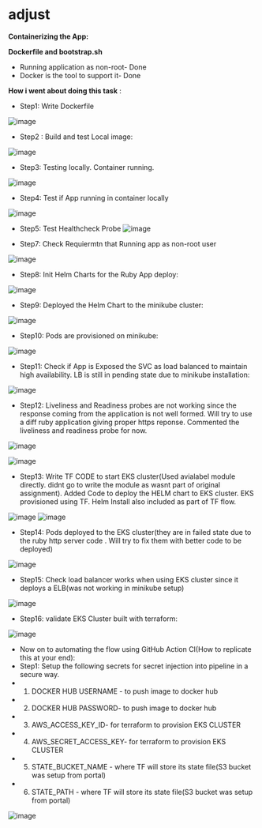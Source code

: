 # adjust
**Containerizing the App:**

**Dockerfile and bootstrap.sh**

- Running application as non-root- Done
- Docker is the tool to support it- Done

**How i went about doing this task** :

- Step1: Write Dockerfile

![image](https://user-images.githubusercontent.com/55613494/118780217-7103f280-b8a9-11eb-8535-74063b56cf6d.png)


- Step2 : Build and test Local image:

![image](https://user-images.githubusercontent.com/55613494/118781970-3d29cc80-b8ab-11eb-9ce9-5e13d554a907.png)

- Step3: Testing locally. Container running.

![image](https://user-images.githubusercontent.com/55613494/118781983-42871700-b8ab-11eb-95a4-dbc5e6f221a7.png)


- Step4: Test if App running in container locally

![image](https://user-images.githubusercontent.com/55613494/118781997-474bcb00-b8ab-11eb-8ca0-ccba8802d658.png)

- Step5: Test Healthcheck Probe
![image](https://user-images.githubusercontent.com/55613494/118782012-4b77e880-b8ab-11eb-809c-e692c273a0ac.png)


- Step7: Check Requiermtn that Running app as non-root user

![image](https://user-images.githubusercontent.com/55613494/118782029-50d53300-b8ab-11eb-853b-f41d5c841db0.png)

- Step8: Init Helm Charts for the Ruby App deploy:

![image](https://user-images.githubusercontent.com/55613494/118782065-56cb1400-b8ab-11eb-9a52-1561360cf06a.png)

- Step9: Deployed the Helm Chart to the minikube cluster:

![image](https://user-images.githubusercontent.com/55613494/118782079-5a5e9b00-b8ab-11eb-884e-577d346bb528.png)

- Step10: Pods are provisioned on minikube:

![image](https://user-images.githubusercontent.com/55613494/118782103-60547c00-b8ab-11eb-9e9a-46afdc05a12a.png)

- Step11: Check if App is Exposed the SVC as load balanced to maintain high availability. LB is still in pending state due to minikube installation:

![image](https://user-images.githubusercontent.com/55613494/118782123-64809980-b8ab-11eb-862e-fa4d0e9b5de6.png)

- Step12: Liveliness and Readiness probes are not working since the response coming from the application is not well formed. Will try to use a diff ruby application giving proper https reponse. Commented the liveliness and readiness probe for now.

![image](https://user-images.githubusercontent.com/55613494/118789175-233fb800-b8b2-11eb-828f-ef6f0115b8c2.png)


![image](https://user-images.githubusercontent.com/55613494/118784975-0c976200-b8ae-11eb-8b1e-13a6bad55f79.png)

- Step13: Write TF CODE to start EKS cluster(Used avialabel module directly. didnt go to write the module as wasnt part of original assignment). Added Code to deploy the HELM chart to EKS cluster. EKS provisioned using TF. Helm Install also included as part of TF flow.

![image](https://user-images.githubusercontent.com/55613494/118803027-7ae52000-b8c0-11eb-9b7a-e77add2d9395.png)
![image](https://user-images.githubusercontent.com/55613494/118803115-94866780-b8c0-11eb-9593-b39051ed97d8.png)

- Step14: Pods deployed to the EKS cluster(they are in failed state due to the ruby http server code . Will try to fix them with better code to be deployed)

![image](https://user-images.githubusercontent.com/55613494/118803363-e3340180-b8c0-11eb-98cb-60c8b54fc78e.png)

- Step15: Check load balancer works when using EKS cluster since it deploys a ELB(was not working in minikube setup)

![image](https://user-images.githubusercontent.com/55613494/118803484-06f74780-b8c1-11eb-9885-958b88ebb96d.png)

- Step16: validate EKS Cluster built with terraform:

![image](https://user-images.githubusercontent.com/55613494/118816740-1c27a280-b8d0-11eb-9d53-122225d125ad.png)

- Now on to automating the flow using GitHub Action CI(How to replicate this at your end):
- Step1: Setup the following secrets for secret injection into pipeline in a secure way.
-   1. DOCKER HUB USERNAME - to push image to docker hub
-   2. DOCKER HUB PASSWORD- to push image to docker hub
-   3. AWS_ACCESS_KEY_ID- for terraform to provision EKS CLUSTER
-   4. AWS_SECRET_ACCESS_KEY- for terraform to provision EKS CLUSTER
-   5. STATE_BUCKET_NAME - where TF will store its state file(S3 bucket was setup from portal)
-   6. STATE_PATH - where TF will store its state file(S3 bucket was setup from portal)
  
  ![image](https://user-images.githubusercontent.com/55613494/118939250-18962900-b96d-11eb-9185-07587506fcb4.png)





  
